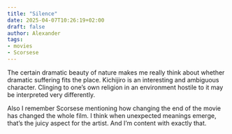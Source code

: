 ```yaml
---
title: "Silence"
date: 2025-04-07T10:26:19+02:00
draft: false
author: Alexander
tags:
- movies
- Scorsese
---
```


The certain dramatic beauty of nature makes me really think about whether dramatic suffering fits the place.
Kichijiro is an interesting and ambiguous character.
Clinging to one’s own religion in an environment hostile to it may be interpreted very differently.

Also I remember Scorsese mentioning how changing the end of the movie has changed the whole film.
I think when unexpected meanings emerge, that’s the juicy aspect for the artist.
And I’m content with exactly that.
